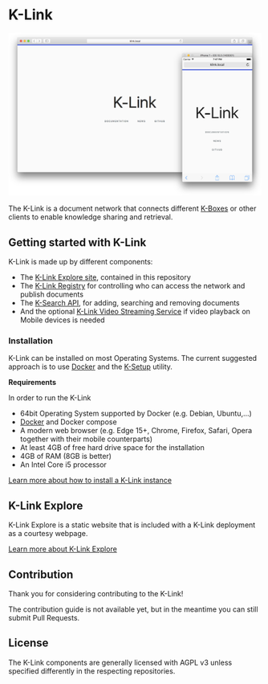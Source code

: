 # K-Link

![](./klink-explore-static.png)

The K-Link is a document network that connects different [K-Boxes](https://git.klink.asia/main/k-box) or 
other clients to enable knowledge sharing and retrieval.

## Getting started with K-Link

K-Link is made up by different components:

- The [K-Link Explore site](./docs/website.md), contained in this repository
- The [K-Link Registry](https://git.klink.asia/main/k-link-registry) for controlling who can access 
  the network and publish documents
- The [K-Search API](https://git.klink.asia/main/k-search), for adding, searching and removing documents
- And the optional [K-Link Video Streaming Service](https://git.klink.asia/main/video-streaming-service) if video playback on Mobile devices is needed

### Installation

K-Link can be installed on most Operating Systems. The current suggested approach is to use [Docker](https://www.docker.com/) and the [K-Setup](https://git.klink.asia/main/k-setup) utility.

**Requirements**

In order to run the K-Link

- 64bit Operating System supported by Docker (e.g. Debian, Ubuntu,...)
- [Docker](https://www.docker.com/) and Docker compose
- A modern web browser (e.g. Edge 15+, Chrome, Firefox, Safari, Opera together with their mobile counterparts)
- At least 4GB of free hard drive space for the installation
- 4GB of RAM (8GB is better)
- An Intel Core i5 processor

[Learn more about how to install a K-Link instance](./docs/installation.md)

## K-Link Explore 

K-Link Explore is a static website that is included with a K-Link deployment as a courtesy webpage.

[Learn more about K-Link Explore](./docs/website.md)

## Contribution

Thank you for considering contributing to the K-Link!

The contribution guide is not available yet, but in the meantime you can still submit Pull Requests.

## License

The K-Link components are generally licensed with AGPL v3 unless specified differently in the respecting repositories.
